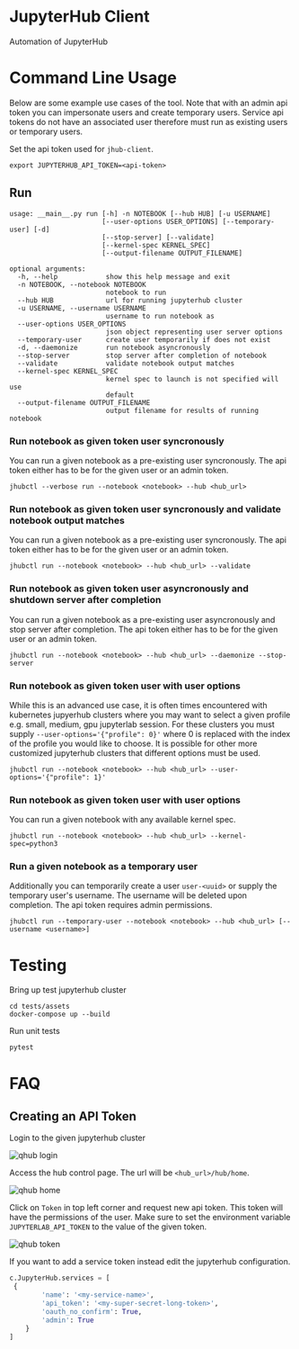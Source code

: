 # JupyterHub Client

Automation of JupyterHub

# Command Line Usage

Below are some example use cases of the tool. Note that with an admin
api token you can impersonate users and create temporary
users. Service api tokens do not have an associated user therefore
must run as existing users or temporary users.

Set the api token used for `jhub-client`.

```shell
export JUPYTERHUB_API_TOKEN=<api-token>
```

## Run

```shell
usage: __main__.py run [-h] -n NOTEBOOK [--hub HUB] [-u USERNAME]
                       [--user-options USER_OPTIONS] [--temporary-user] [-d]
                       [--stop-server] [--validate]
                       [--kernel-spec KERNEL_SPEC]
                       [--output-filename OUTPUT_FILENAME]

optional arguments:
  -h, --help            show this help message and exit
  -n NOTEBOOK, --notebook NOTEBOOK
                        notebook to run
  --hub HUB             url for running jupyterhub cluster
  -u USERNAME, --username USERNAME
                        username to run notebook as
  --user-options USER_OPTIONS
                        json object representing user server options
  --temporary-user      create user temporarily if does not exist
  -d, --daemonize       run notebook asyncronously
  --stop-server         stop server after completion of notebook
  --validate            validate notebook output matches
  --kernel-spec KERNEL_SPEC
                        kernel spec to launch is not specified will use
                        default
  --output-filename OUTPUT_FILENAME
                        output filename for results of running notebook
```

### Run notebook as given token user syncronously

You can run a given notebook as a pre-existing user syncronously. The
api token either has to be for the given user or an admin token.

```shell
jhubctl --verbose run --notebook <notebook> --hub <hub_url>
```

### Run notebook as given token user syncronously and validate notebook output matches

You can run a given notebook as a pre-existing user syncronously. The
api token either has to be for the given user or an admin token.

```shell
jhubctl run --notebook <notebook> --hub <hub_url> --validate
```

### Run notebook as given token user asyncronously and shutdown server after completion

You can run a given notebook as a pre-existing user asyncronously and
stop server after completion. The api token either has to be for the
given user or an admin token.

```shell
jhubctl run --notebook <notebook> --hub <hub_url> --daemonize --stop-server
```

### Run notebook as given token user with user options

While this is an advanced use case, it is often times encountered
with kubernetes jupyerhub clusters where you may want to select a
given profile e.g. small, medium, gpu jupyterlab session. For these
clusters you must supply `--user-options='{"profile": 0}'` where 0 is
replaced with the index of the profile you would like to choose. It is
possible for other more customized jupyterhub clusters that different
options must be used.

```shell
jhubctl run --notebook <notebook> --hub <hub_url> --user-options='{"profile": 1}'
```

### Run notebook as given token user with user options

You can run a given notebook with any available kernel spec.

```shell
jhubctl run --notebook <notebook> --hub <hub_url> --kernel-spec=python3
```

### Run a given notebook as a temporary user

Additionally you can temporarily create a user `user-<uuid>` or supply
the temporary user's username. The username will be deleted upon
completion. The api token requires admin permissions.

```shell
jhubctl run --temporary-user --notebook <notebook> --hub <hub_url> [--username <username>]
```

# Testing

Bring up test jupyterhub cluster

```shell
cd tests/assets
docker-compose up --build
```

Run unit tests

```shell
pytest
```

# FAQ

## Creating an API Token

Login to the given jupyterhub cluster

![qhub login](./images/login.png)

Access the hub control page. The url will be `<hub_url>/hub/home`.

![qhub home](./images/home.png)

Click on `Token` in top left corner and request new api token. This
token will have the permissions of the user. Make sure to set the
environment variable `JUPYTERLAB_API_TOKEN` to the value of the given
token.

![qhub token](./images/token.png)

If you want to add a service token instead edit the jupyterhub
configuration.

```python
c.JupyterHub.services = [
 {
        'name': '<my-service-name>',
        'api_token': '<my-super-secret-long-token>',
        'oauth_no_confirm': True,
        'admin': True
    }
]
```
